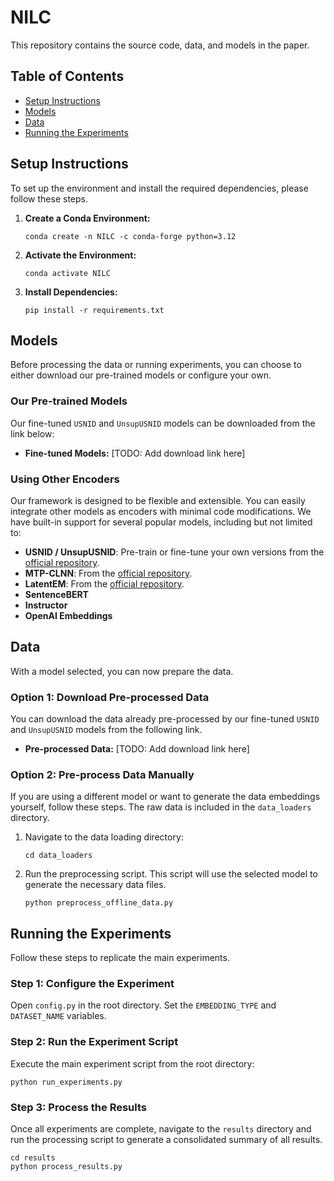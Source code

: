 # NILC

This repository contains the source code, data, and models in the paper. 

## Table of Contents

- [Setup Instructions](https://www.google.com/search?q=%23setup-instructions&authuser=1)
- [Models](https://www.google.com/search?q=%23models&authuser=1)
- [Data](https://www.google.com/search?q=%23data&authuser=1)
- [Running the Experiments](https://www.google.com/search?q=%23running-the-experiments&authuser=1)

## Setup Instructions

To set up the environment and install the required dependencies, please follow these steps.

1. **Create a Conda Environment:**

   ```
   conda create -n NILC -c conda-forge python=3.12
   ```

2. **Activate the Environment:**

   ```
   conda activate NILC
   ```

3. **Install Dependencies:**

   ```
   pip install -r requirements.txt
   ```

## Models

Before processing the data or running experiments, you can choose to either download our pre-trained models or configure your own.

### Our Pre-trained Models

Our fine-tuned `USNID` and `UnsupUSNID` models can be downloaded from the link below:

- **Fine-tuned Models:** [TODO: Add download link here]

### Using Other Encoders

Our framework is designed to be flexible and extensible. You can easily integrate other models as encoders with minimal code modifications. We have built-in support for several popular models, including but not limited to:

- **USNID / UnsupUSNID**: Pre-train or fine-tune your own versions from the [official repository](https://github.com/thuiar/TEXTOIR).
- **MTP-CLNN**: From the [official repository](https://github.com/fanolabs/NID_ACLARR2022).
- **LatentEM**: From the [official repository](https://github.com/zyh190507/Probabilistic-discovery-new-intents).
- **SentenceBERT**
- **Instructor**
- **OpenAI Embeddings**

## Data

With a model selected, you can now prepare the data.

### Option 1: Download Pre-processed Data

You can download the data already pre-processed by our fine-tuned `USNID` and `UnsupUSNID` models from the following link.

- **Pre-processed Data:** [TODO: Add download link here]

### Option 2: Pre-process Data Manually

If you are using a different model or want to generate the data embeddings yourself, follow these steps. The raw data is included in the `data_loaders` directory.

1. Navigate to the data loading directory:

   ```
   cd data_loaders
   ```

2. Run the preprocessing script. This script will use the selected model to generate the necessary data files.

   ```
   python preprocess_offline_data.py
   ```

## Running the Experiments

Follow these steps to replicate the main experiments.

### Step 1: Configure the Experiment

Open `config.py` in the root directory. Set the `EMBEDDING_TYPE` and `DATASET_NAME` variables.

### Step 2: Run the Experiment Script

Execute the main experiment script from the root directory:

```
python run_experiments.py
```

### Step 3: Process the Results

Once all experiments are complete, navigate to the `results` directory and run the processing script to generate a consolidated summary of all results.

```
cd results
python process_results.py
```

